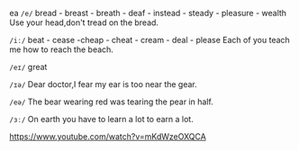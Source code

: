 ea 
`/e/`
bread - breast - breath - deaf - instead - steady - pleasure - wealth
Use your head,don't tread on the bread.

`/iː/`
beat - cease -cheap - cheat - cream - deal - please
Each of you teach me how to reach the beach.

`/eɪ/`
great

`/ɪə/`
Dear doctor,I fear my ear is too near the gear.

`/eə/`
The bear wearing red was tearing the pear in half.

`/ɜː/`
On earth you have to learn a lot to earn a lot.

https://www.youtube.com/watch?v=mKdWzeOXQCA